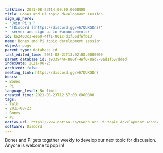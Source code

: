 ```yaml
---
talktime: 2021-08-23T14:00:00.0000000
title: Bones and Pi topic development session
sign_up_here:
- "Join Pi's "
- '[Discord ](https://discord.gg/vE7QUXGDnS)'
- 'server and sign up in #annoncements!'
id: be2403c3-ee60-4ff1-801c-d1f56dfefb13
name: Bones and Pi topic development session
object: page
parent_type: database_id
last_edited_time: 2021-08-23T13:02:00.0000000
parent_database_id: e9339446-880f-4ef0-8ad7-8ad1f507dded
indexDate: 2021-08-23
archived: false
meeting_link: https://discord.gg/vE7QUXGDnS
hosts:
- Bones
- Pi
language_level: No limit
created_time: 2021-08-23T12:57:00.0000000
tags:
- Talk
- 2021-08-23
- Bones
- Pi
notion_url: https://www.notion.so/Bones-and-Pi-topic-development-session-be2403c3ee604ff1801cd1f56dfefb13
software: Discord
---
```


Bones and Pi gets together weekly to develop our next topic for discussion.
Anyone is welcome to pop in!










